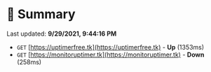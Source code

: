 # 📖 Summary
Last updated: **9/29/2021, 9:44:16 PM**

- `GET` [https://uptimerfree.tk](https://uptimerfree.tk) - **Up** (1353ms)
- `GET` [https://monitoruptimer.tk](https://monitoruptimer.tk) - **Down** (258ms)
